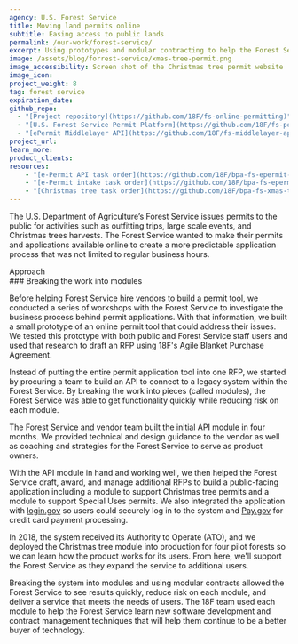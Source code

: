 ```yaml
---
agency: U.S. Forest Service
title: Moving land permits online
subtitle: Easing access to public lands
permalink: /our-work/forest-service/
excerpt: Using prototypes and modular contracting to help the Forest Service buy and develop an online permitting system.
image: /assets/blog/forrest-service/xmas-tree-permit.png
image_accessibility: Screen shot of the Christmas tree permit website
image_icon:
project_weight: 8
tag: forest service
expiration_date:
github_repo:
  - "[Project repository](https://github.com/18F/fs-online-permitting)"
  - "[U.S. Forest Service Permit Platform](https://github.com/18F/fs-permit-platform)"
  - "[ePermit Middlelayer API](https://github.com/18F/fs-middlelayer-api)"
project_url:
learn_more:
product_clients:
resources:
    - "[e-Permit API task order](https://github.com/18F/bpa-fs-epermit-api)"
    - "[e-Permit intake task order](https://github.com/18F/bpa-fs-epermit-intake)"
    - "[Christmas tree task order](https://github.com/18F/bpa-fs-xmas-trees)"
---
```


The U.S. Department of Agriculture’s Forest Service issues permits to the public for activities such as outfitting trips, large scale events, and Christmas trees harvests. The Forest Service wanted to make their permits and applications available online to create a more predictable application process that was not limited to regular business hours.

<div class="case-study-preheader margin-top-6">Approach</div>
### Breaking the work into modules

Before helping Forest Service hire vendors to build a permit tool, we conducted a series of workshops with the Forest Service to investigate the business process behind permit applications. With that information, we built a small prototype of an online permit tool that could address their issues. We tested this prototype with both public and Forest Service staff users and used that research to draft an RFP using 18F's Agile Blanket Purchase Agreement.

Instead of putting the entire permit application tool into one RFP, we started by procuring a team to build an API to connect to a legacy system within the Forest Service. By breaking the work into pieces (called modules), the Forest Service was able to get functionality quickly while reducing risk on each module.

The Forest Service and vendor team built the initial API module in four months. We provided technical and design guidance to the vendor as well as coaching and strategies for the Forest Service to serve as product owners.

With the API module in hand and working well, we then helped the Forest Service draft, award, and manage additional RFPs to build a public-facing application including a module to support Christmas tree permits and a module to support Special Uses permits. We also integrated the application with [login.gov](http://login.gov) so users could securely log in to the system and [Pay.gov](https://pay.gov) for credit card payment processing.

In 2018, the system received its Authority to Operate (ATO), and we deployed the Christmas tree module into production for four pilot forests so we can learn how the product works for its users. From here, we'll support the Forest Service as they expand the service to additional users.

Breaking the system into modules and using modular contracts allowed the Forest Service to see results quickly, reduce risk on each module, and deliver a service that meets the needs of users. The 18F team used each module to help the Forest Service learn new software development and contract management techniques that will help them continue to be a better buyer of technology.
